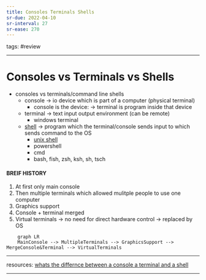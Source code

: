 ```yaml
---
title: Consoles Terminals Shells
sr-due: 2022-04-10
sr-interval: 27
sr-ease: 270
---
```


tags: #review

---

# Consoles vs Terminals vs Shells
- consoles vs terminals/command line shells
	- console -> io device which is part of a computer (physical terminal)
		- console is the device: -> terminal is program inside that device
	- terminal -> text input output environment (can be remote)
		- windows terminal
	- [shell](out/notes/shell.md) -> program which the terminal/console sends input to which sends command to the OS
		- [unix shell](out/notes/unix-shell.md)
		- powershell
		- cmd
		- bash, fish, zsh, ksh, sh, tsch

#### BREIF HISTORY
1. At first only main console
2. Then multiple terminals which allowed mulitple people to use one computer
3. Graphics support
4. Console + terminal merged
5. Virtual terminals ->  no need for direct hardware control -> replaced by OS

```mermaid
	graph LR
	MainConsole --> MultipleTerminals --> GraphicsSupport --> MergeConsole&Terminal --> VirtualTerminals	
```

---
resources:
[whats the differnce between a console a terminal and a shell](https://www.hanselman.com/blog/whats-the-difference-between-a-console-a-terminal-and-a-shell)

---
